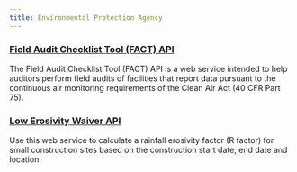 ```yaml
---
title: Environmental Protection Agency
---
```


### [Field Audit Checklist Tool (FACT) API](https://www.epa.gov/airmarkets/field-audit-checklist-tool-fact-api)

The Field Audit Checklist Tool (FACT) API is a web service intended to help auditors perform field audits of facilities that report data pursuant to the continuous air monitoring requirements of the Clean Air Act (40 CFR Part 75).

### [Low Erosivity Waiver API](https://lew.epa.gov/api-docs/)

Use this web service to calculate a rainfall erosivity factor (R factor) for small construction sites based on the construction start date, end date and location.
